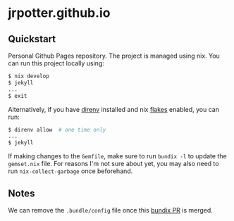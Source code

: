 # jrpotter.github.io

## Quickstart

Personal Github Pages repository. The project is managed using nix. You can run
this project locally using:

```bash
$ nix develop
$ jekyll
...
$ exit
```

Alternatively, if you have [direnv](https://direnv.net/) installed and nix
[flakes](https://nixos.wiki/wiki/Flakes) enabled, you can run:

```bash
$ direnv allow  # one time only
...
$ jekyll
```

If making changes to the `Gemfile`, make sure to run `bundix -l` to update the
`gemset.nix` file. For reasons I'm not sure about yet, you may also need to run
`nix-collect-garbage` once beforehand.

## Notes

We can remove the `.bundle/config` file once this
[bundix PR](https://github.com/nix-community/bundix/pull/68) is merged.
